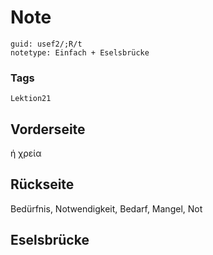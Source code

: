 # Note
```
guid: usef2/;R/t
notetype: Einfach + Eselsbrücke
```

### Tags
```
Lektion21
```

## Vorderseite
ή χρεία

## Rückseite
Bedürfnis, Notwendigkeit, Bedarf, Mangel, Not

## Eselsbrücke

